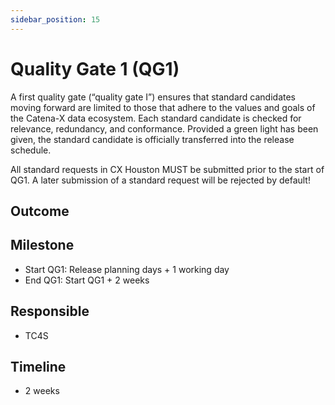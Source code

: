 ```yaml
---
sidebar_position: 15
---
```


# Quality Gate 1 (QG1)

A first quality gate (“quality gate I”) ensures that standard candidates moving forward are limited to those that adhere to the values and goals of the Catena-X data ecosystem. Each standard candidate is checked for relevance, redundancy, and conformance. Provided a green light has been given, the standard candidate is officially transferred into the release schedule.

All standard requests in CX Houston MUST be submitted prior to the start of QG1. A later submission of a standard request will be rejected by default!

## Outcome

## Milestone

- Start QG1: Release planning days + 1 working day
- End QG1: Start QG1 + 2 weeks

## Responsible

- TC4S

## Timeline

- 2 weeks
